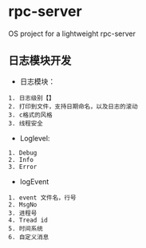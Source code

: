 # rpc-server
OS project for a lightweight rpc-server

## 日志模块开发

* 日志模块：
```
1. 日志级别【】
2. 打印到文件，支持日期命名，以及日志的滚动
3. c格式的风格
3. 线程安全
```
* Loglevel:
```
1. Debug
2. Info
3. Error
```

* logEvent
```
1. event 文件名，行号
2. MsgNo
3. 进程号
4. Tread id
5. 时间系统
6. 自定义消息
```